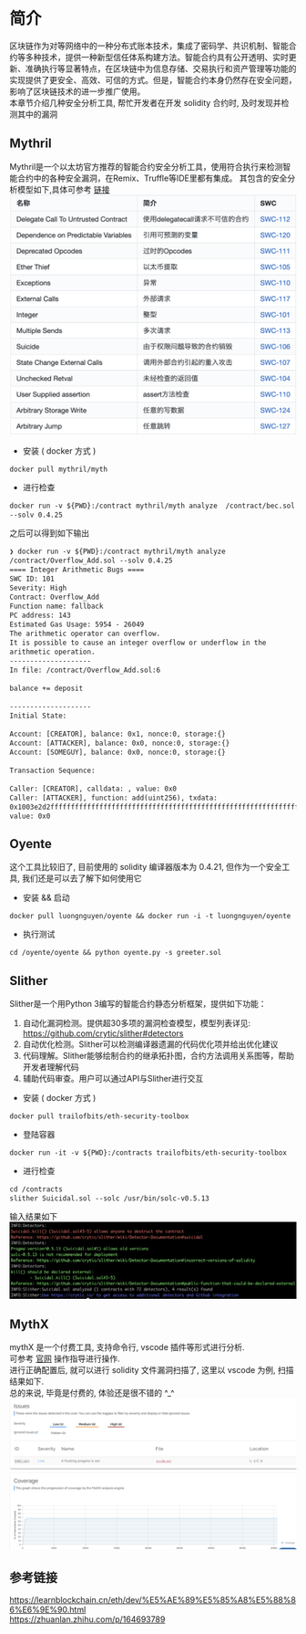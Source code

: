 # 简介 
区块链作为对等网络中的一种分布式账本技术，集成了密码学、共识机制、智能合约等多种技术，提供一种新型信任体系构建方法。智能合约具有公开透明、实时更新、准确执行等显著特点，在区块链中为信息存储、交易执行和资产管理等功能的实现提供了更安全、高效、可信的方式。但是，智能合约本身仍然存在安全问题，影响了区块链技术的进一步推广使用。  
本章节介绍几种安全分析工具, 帮忙开发者在开发 solidity 合约时, 及时发现并检测其中的漏洞  

## Mythril  
Mythril是一个以太坊官方推荐的智能合约安全分析工具，使用符合执行来检测智能合约中的各种安全漏洞，在Remix、Truffle等IDE里都有集成。
其包含的安全分析模型如下,具体可参考 [链接](https://learnblockchain.cn/article/1283)  
![安全分析模型](./images/securityModule.png)  

- 安装 ( docker 方式 )  
```
docker pull mythril/myth
``` 

- 进行检查 
```shell
docker run -v ${PWD}:/contract mythril/myth analyze  /contract/bec.sol --solv 0.4.25
```

之后可以得到如下输出
```shell
❯ docker run -v ${PWD}:/contract mythril/myth analyze  /contract/Overflow_Add.sol --solv 0.4.25
==== Integer Arithmetic Bugs ====
SWC ID: 101
Severity: High
Contract: Overflow_Add
Function name: fallback
PC address: 143
Estimated Gas Usage: 5954 - 26049
The arithmetic operator can overflow.
It is possible to cause an integer overflow or underflow in the arithmetic operation.
--------------------
In file: /contract/Overflow_Add.sol:6

balance += deposit

--------------------
Initial State:

Account: [CREATOR], balance: 0x1, nonce:0, storage:{}
Account: [ATTACKER], balance: 0x0, nonce:0, storage:{}
Account: [SOMEGUY], balance: 0x0, nonce:0, storage:{}

Transaction Sequence:

Caller: [CREATOR], calldata: , value: 0x0
Caller: [ATTACKER], function: add(uint256), txdata: 0x1003e2d2ffffffffffffffffffffffffffffffffffffffffffffffffffffffffffffffff, value: 0x0
```

## Oyente  
这个工具比较旧了, 目前使用的 solidity 编译器版本为 0.4.21, 但作为一个安全工具, 我们还是可以去了解下如何使用它 

- 安装 && 启动 
```
docker pull luongnguyen/oyente && docker run -i -t luongnguyen/oyente
```

- 执行测试 
``` 
cd /oyente/oyente && python oyente.py -s greeter.sol
```

## Slither  
Slither是一个用Python 3编写的智能合约静态分析框架，提供如下功能：
1) 自动化漏洞检测。提供超30多项的漏洞检查模型，模型列表详见: https://github.com/crytic/slither#detectors   
2) 自动优化检测。Slither可以检测编译器遗漏的代码优化项并给出优化建议  
3) 代码理解。Slither能够绘制合约的继承拓扑图，合约方法调用关系图等，帮助开发者理解代码  
4) 辅助代码审查。用户可以通过API与Slither进行交互  

- 安装 ( docker 方式 ) 
```
docker pull trailofbits/eth-security-toolbox
```

- 登陆容器 
```
docker run -it -v ${PWD}:/contracts trailofbits/eth-security-toolbox
```

- 进行检查 
```
cd /contracts
slither Suicidal.sol --solc /usr/bin/solc-v0.5.13
```

输入结果如下 
![安全分析模型](./images/slither.png)  


## MythX  
mythX 是一个付费工具, 支持命令行, vscode 插件等形式进行分析.   
可参考 [官网](https://docs.mythx.io/) 操作指导进行操作.  
进行正确配置后, 就可以进行 solidity 文件漏洞扫描了, 这里以 vscode 为例, 扫描结果如下.  
总的来说, 毕竟是付费的, 体验还是很不错的 ^_^
![安全分析模型](./images/scanResult.png)  

## 参考链接 
https://learnblockchain.cn/eth/dev/%E5%AE%89%E5%85%A8%E5%88%86%E6%9E%90.html  
https://zhuanlan.zhihu.com/p/164693789  